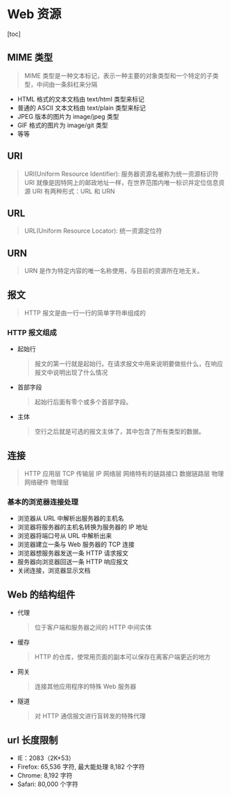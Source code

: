# Web 资源

[toc]

## MIME 类型

> MIME 类型是一种文本标记，表示一种主要的对象类型和一个特定的子类型，中间由一条斜杠来分隔

- HTML 格式的文本文档由 text/html 类型来标记
- 普通的 ASCII 文本文档由 text/plain 类型来标记
- JPEG 版本的图片为 image/jpeg 类型
- GIF 格式的图片为 image/git 类型
- 等等

## URI

> URI(Uniform Resource Identifier): 服务器资源名被称为统一资源标识符
> URI 就像是因特网上的邮政地址一样，在世界范围内唯一标识并定位信息资源
> URI 有两种形式：URL 和 URN

## URL

> URL(Uniform Resource Locator): 统一资源定位符

## URN

> URN 是作为特定内容的唯一名称使用，与目前的资源所在地无关。

## 报文

> HTTP 报文是由一行一行的简单字符串组成的

### HTTP 报文组成

- 起始行
  > 报文的第一行就是起始行。在请求报文中用来说明要做些什么，在响应报文中说明出现了什么情况
- 首部字段
  > 起始行后面有零个或多个首部字段。
- 主体
  > 空行之后就是可选的报文主体了，其中包含了所有类型的数据。

## 连接

> HTTP 应用层
> TCP 传输层
> IP 网络层
> 网络特有的链路接口 数据链路层
> 物理网络硬件 物理层

### 基本的浏览器连接处理

- 浏览器从 URL 中解析出服务器的主机名
- 浏览器将服务器的主机名转换为服务器的 IP 地址
- 浏览器将端口号从 URL 中解析出来
- 浏览器建立一条与 Web 服务器的 TCP 连接
- 浏览器想服务器发送一条 HTTP 请求报文
- 服务器向浏览器回送一条 HTTP 响应报文
- 关闭连接，浏览器显示文档

## Web 的结构组件

- 代理
  > 位于客户端和服务器之间的 HTTP 中间实体
- 缓存
  > HTTP 的仓库，使常用页面的副本可以保存在离客户端更近的地方
- 网关
  > 连接其他应用程序的特殊 Web 服务器
- 隧道
  > 对 HTTP 通信报文进行盲转发的特殊代理

## url 长度限制

- IE：2083（2K+53）
- Firefox: 65,536 字符, 最大能处理 8,182 个字符
- Chrome: 8,192 字符
- Safari: 80,000 个字符
